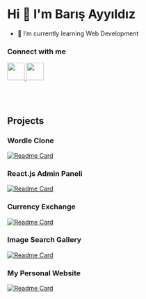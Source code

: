 # Hi 👋 I'm Barış Ayyıldız

- 🌱 I’m currently learning Web Development

### Connect with me
<a href="https://barisayyildiz.vercel.app/">
  <img src="https://upload.wikimedia.org/wikipedia/commons/thumb/c/c4/Globe_icon.svg/2048px-Globe_icon.svg.png" width="40">
</a>
<a href="https://www.linkedin.com/in/bar%C4%B1%C5%9F-ayy%C4%B1ld%C4%B1z-627704174/">
  <img src="https://camo.githubusercontent.com/c8a9c5b414cd812ad6a97a46c29af67239ddaeae08c41724ff7d945fb4c047e5/68747470733a2f2f6564656e742e6769746875622e696f2f537570657254696e7949636f6e732f696d616765732f7376672f6c696e6b6564696e2e737667" width="40">
</a>  

<!--
<img src="https://github-readme-stats.vercel.app/api?username=barisayyildiz&theme=dark&text_color=68B486&title_color=90B427&show_icons=true"> 
-->
<br/><br/>

## Projects
### Wordle Clone
[![Readme Card](https://github-readme-stats.vercel.app/api/pin/?username=barisayyildiz&repo=wordle-clone)](https://github.com/barisayyildiz/wordle-clone)

### React.js Admin Paneli
[![Readme Card](https://github-readme-stats.vercel.app/api/pin/?username=barisayyildiz&repo=anicare_admin_paneli)](https://github.com/barisayyildiz/anicare_admin_paneli)

### Currency Exchange
[![Readme Card](https://github-readme-stats.vercel.app/api/pin/?username=barisayyildiz&repo=Money-Exchange)](https://github.com/barisayyildiz/Money-Exchange)

### Image Search Gallery
[![Readme Card](https://github-readme-stats.vercel.app/api/pin/?username=barisayyildiz&repo=image-search-gallery)](https://github.com/barisayyildiz/image-search-gallery)

### My Personal Website
[![Readme Card](https://github-readme-stats.vercel.app/api/pin/?username=barisayyildiz&repo=my-portfolio-page)](https://github.com/barisayyildiz/my-portfolio-page)

<!--
- 🔭 I’m currently working on ...
- 🌱 I’m currently learning ...
- 👯 I’m looking to collaborate on ...
- 🤔 I’m looking for help with ...
- 💬 Ask me about ...
- 📫 How to reach me: ...
- 😄 Pronouns: ...
- ⚡ Fun fact: ...
-->
